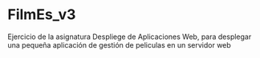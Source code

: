# FilmEs_v3

Ejercicio de la asignatura Despliege de Aplicaciones Web, para desplegar una pequeña aplicación de gestión de peliculas en un servidor web
